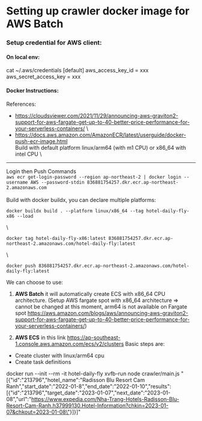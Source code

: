 # Setting up crawler docker image for AWS Batch
### Setup credential for AWS client:
#### On local env:

cat ~/.aws/credentials
[default]
aws_access_key_id = xxx
aws_secret_access_key = xxx

#### Docker Instructions:
References:
* https://cloudsviewer.com/2021/11/29/announcing-aws-graviton2-support-for-aws-fargate-get-up-to-40-better-price-performance-for-your-serverless-containers/ \
* https://docs.aws.amazon.com/AmazonECR/latest/userguide/docker-push-ecr-image.html \
  Build with default platform linux/arm64 (with m1 CPU) or x86_64 with intel CPU \
***
Login then Push Commands \
```aws ecr get-login-password --region ap-northeast-2 | docker login --username AWS --password-stdin 836881754257.dkr.ecr.ap-northeast-2.amazonaws.com``` \
\
Build with docker buildx, you can declare multiple platforms:
```
docker buildx build . --platform linux/x86_64 --tag hotel-daily-fly-x86 --load   
```
\
```
docker tag hotel-daily-fly-x86:latest 836881754257.dkr.ecr.ap-northeast-2.amazonaws.com/hotel-daily-fly:latest
```
\
```
docker push 836881754257.dkr.ecr.ap-northeast-2.amazonaws.com/hotel-daily-fly:latest
```


We can choose to use:
1. **AWS Batch** it will automatically create ECS with x86_64 CPU architecture.
   (Setup AWS fargate spot with x86_64 architecture => cannot be changed at this moment, arm64 is not available on Fargate spot
   https://aws.amazon.com/blogs/aws/announcing-aws-graviton2-support-for-aws-fargate-get-up-to-40-better-price-performance-for-your-serverless-containers/)

2. **AWS ECS** in this link https://ap-southeast-1.console.aws.amazon.com/ecs/v2/clusters
   Basic steps are:
- Create cluster with linux/arm64 cpu
- Create task definitions

docker run --init --rm -it hotel-daily-fly xvfb-run node crawler/main.js "[{\"id\":\"213796\",\"hotel_name\":\"Radisson Blu Resort Cam Ranh\",\"start_date\":\"2022-01-8\",\"end_date\":\"2022-01-10\",\"results\":[{\"id\":\"213796\",\"target_date\":\"2023-01-07\",\"next_date\":\"2023-01-08\",\"url\":\"https://www.expedia.com/Nha-Trang-Hotels-Radisson-Blu-Resort-Cam-Ranh.h37999130.Hotel-Information?chkin=2023-01-07&chkout=2023-01-08\"}]}]"



```

```